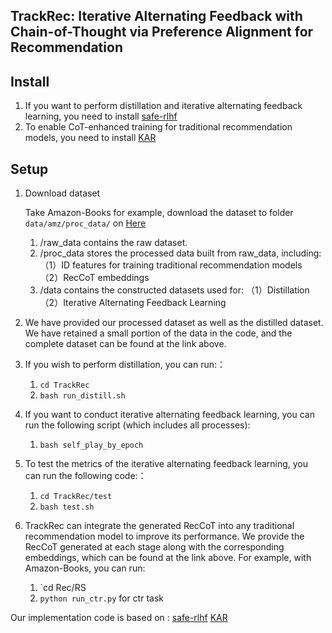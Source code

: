 ## TrackRec: Iterative Alternating Feedback with Chain-of-Thought via Preference Alignment for Recommendation

## Install
1. If you want to perform distillation and iterative alternating feedback learning, you need to install [safe-rlhf](https://github.com/PKU-Alignment/safe-rlhf)
2. To enable CoT-enhanced training for traditional recommendation models, you need to install [KAR](https://github.com/YunjiaXi/Open-World-Knowledge-Augmented-Recommendation/tree/main)

## Setup

1. Download dataset
   
   Take Amazon-Books for example, download the dataset to folder `data/amz/proc_data/` on [Here](https://drive.google.com/drive/folders/1hZHRhdNC9espzom_ySpXH7EA78njZfci?usp=drive_link)
   1. /raw_data contains the raw dataset.
   2. /proc_data stores the processed data built from raw_data, including:  
      （1）ID features for training traditional recommendation models  
      （2）RecCoT embeddings  
   3. /data contains the constructed datasets used for:
      （1）Distillation
      （2）Iterative Alternating Feedback Learning  
   
2. We have provided our processed dataset as well as the distilled dataset. We have retained a small portion of the data in the code, and the complete dataset can be found at the link above.

3. If you wish to perform distillation, you can run:：
   1. `cd TrackRec`
   2. `bash run_distill.sh`
   
4. If you want to conduct iterative alternating feedback learning, you can run the following script (which includes all processes):
   1. `bash self_play_by_epoch`

5. To test the metrics of the iterative alternating feedback learning, you can run the following code:：
   1. `cd TrackRec/test`
   2. `bash test.sh`

6. TrackRec can integrate the generated RecCoT into any traditional recommendation model to improve its performance. We provide the RecCoT generated at each stage along with the corresponding embeddings, which can be found at the link above.
   For example, with Amazon-Books, you can run:
   1. `cd Rec/RS
   2. `python run_ctr.py` for ctr task

Our implementation code is based on : 
[safe-rlhf](https://github.com/PKU-Alignment/safe-rlhf)
[KAR](https://github.com/YunjiaXi/Open-World-Knowledge-Augmented-Recommendation/tree/main)
